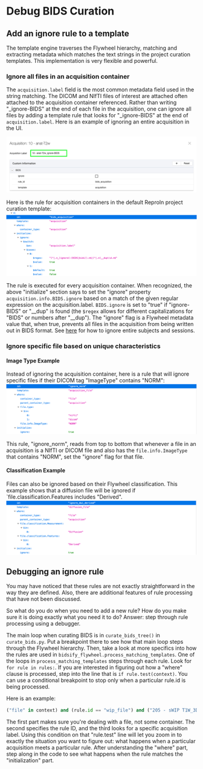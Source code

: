 # Debug BIDS Curation

## Add an ignore rule to a template

The template engine traverses the Flywheel hierarchy, matching and extracting metadata which matches the text strings in the project curation templates. This implementation is very flexible and powerful.   

### Ignore all files in an acquisition container
The `acquisition.label` field is the most common metadata field used in the string matching.  The DICOM and NIfTI files of interest are attached often attached to the acquisition container referenced. Rather than writing "_ignore-BIDS" at the end of each file in the acquisition, one can ignore all files by adding a template rule that looks for "_ignore-BIDS" at the end of `acquisition.label`. Here is an example of ignoring an entire acquisition in the UI.

![ignore_bids_acq.png](pics/add_ignore_rule/ignore_bids_acq.png)

Here is the rule for acquisition containers in the default ReproIn project curation template:
![acquisition-rule.png](pics/add_ignore_rule/acquisition-rule.png)

The rule is executed for every acquisition container.  When recognized, the above "initialize" section says to set the "ignore" property `acquisition.info.BIDS.ignore` based on a match of the given regular expression on the acquisition.label.  `BIDS.ignore` is set to "true" if "ignore-BIDS" or "__dup" is found (the `$regex` allows for different capitalizations for "BIDS" or numbers after "__dup").  The "ignore" flag is a Flywheel metadata value that, when true, prevents all files in the acquisition from being written out in BIDS format.  See [here](Ignore_ses-subj.md) for how to ignore entire subjects and sessions.

### Ignore specific file based on unique characteristics
#### Image Type Example
Instead of ignoring the acquisition container, here is a rule that will ignore specific files if their DICOM tag "ImageType" contains "NORM":
![ignore-norm.png](pics/add_ignore_rule/ignore-norm.png)

This rule, "ignore_norm", reads from top to bottom that whenever a file in an acquisition is a NIfTI or DICOM file and also has the `file.info.ImageType` that contains "NORM", set the "ignore" flag for that file.
   
#### Classification Example
Files can also be ignored based on their Flywheel classification. This example shows that a diffusion file will be ignored if `file.classification.Features includes "Derived".
![ignore-derived.png](pics/add_ignore_rule/ignore-derived.png)

## Debugging an ignore rule
You may have noticed that these rules are not exactly straightforward in the way they are defined.  Also, there are additional features of rule processing that have not been discussed.  

So what do you do when you need to add a new rule?  How do you make sure it is doing exactly what you need it to do?  Answer: step through rule processing using a debugger.

The main loop when curating BIDS is in `curate_bids_tree()` in `curate_bids.py`.  Put a breakpoint there to see how that main loop steps through the Flywheel hierarchy.  Then, take a look at more specifics into how the rules are used in `bidsify_flywheel.process_matching_templates`.  One of the loops in `process_matching_templates` steps through each rule.  Look for `for rule in rules:`.  If you are interested in figuring out how a "where" clause is processed, step into the line that is `if rule.test(context)`.  You can use a conditional breakpoint to stop only when a particular rule.id is being processed.  

Here is an example:
```python
("file" in context) and (rule.id == "wip_file") and ("205 - sWIP T1W_3D_IRCstandard32 SENSE avg" in context["acquisition"].data["label"])
```
The first part makes sure you're dealing with a file, not some container.  The second specifies the rule ID, and the third looks for a specific acquisition label.  Using this condition on that "rule.test" line will let you zoom in to exactly the situation you want to figure out: what happens when a particular acquisition meets a particular rule.  After understanding the "where" part, step along in the code to see what happens when the rule matches the "initialization" part.